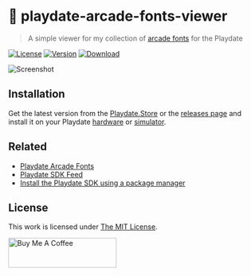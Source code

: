 # 👾 playdate-arcade-fonts-viewer

> A simple viewer for my collection of [arcade fonts][] for the Playdate

[![License](https://img.shields.io/github/license/idleberg/playdate-arcade-fonts-viewer?style=for-the-badge)](LICENSE)
[![Version](https://img.shields.io/github/v/tag/idleberg/playdate-arcade-fonts-viewer?style=for-the-badge)](https://github.com/idleberg/playdate-arcade-fonts-viewer/releases)
[![Download](https://img.shields.io/badge/APP-DOWNLOAD-yellow?style=for-the-badge)][Playdate.Store]

![Screenshot](https://raw.github.com/idleberg/playdate-arcade-fonts-viewer/main/screenshot.png)

## Installation

Get the latest version from the [Playdate.Store][] or the [releases page][] and install it on your Playdate [hardware][] or [simulator][].

## Related

- [Playdate Arcade Fonts](https://github.com/idleberg/playdate-arcade-fonts)
- [Playdate SDK Feed](https://github.com/idleberg/playdate-sdk-feed)
- [Install the Playdate SDK using a package manager](https://gist.github.com/idleberg/e246f7a582ac173d156c60ec23ce2af0)

## License

This work is licensed under [The MIT License][].

<a href="https://www.buymeacoffee.com/idleberg" target="_blank"><img src="https://cdn.buymeacoffee.com/buttons/v2/default-yellow.png" alt="Buy Me A Coffee" style="height: 60px !important;width: 217px !important;" ></a>

[arcade fonts]: https://idleberg.github.io/playdate-arcade-fonts
[Playdate.Store]: https://playdate.store/app/1009/arcade-fonts-viewer
[releases page]: https://github.com/idleberg/playdate-arcade-fonts-viewer/releases/latest
[hardware]: https://sdk.play.date/1.11.1/Inside%20Playdate.html#_running_your_game_on_playdate_hardware
[simulator]: https://sdk.play.date/1.11.1/Inside%20Playdate.html#_running_your_game
[The MIT License]: https://opensource.org/licenses/MIT
